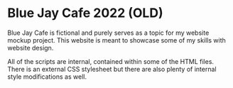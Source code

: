 # Blue Jay Cafe 2022 (OLD)

Blue Jay Cafe is fictional and purely serves as a topic for my website mockup project.
This website is meant to showcase some of my skills with website design.

All of the scripts are internal, contained within some of the HTML files.
There is an external CSS stylesheet but there are also plenty of internal style modifications as well.
